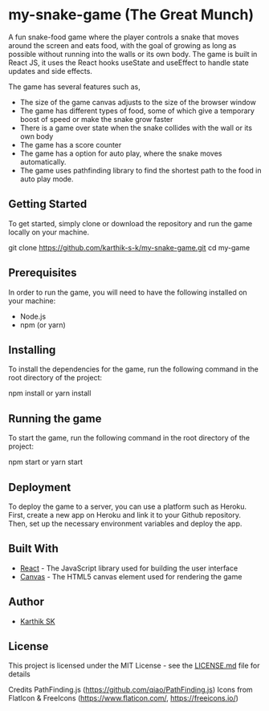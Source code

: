 # my-snake-game (The Great Munch)

A fun snake-food game where the player controls a snake that moves around the screen and eats food, with the goal of growing as long as possible without running into the walls or its own body.
The game is built in React JS, it uses the React hooks useState and useEffect to handle state updates and side effects.

The game has several features such as,

- The size of the game canvas adjusts to the size of the browser window
- The game has different types of food, some of which give a temporary boost of speed or make the snake grow faster
- There is a game over state when the snake collides with the wall or its own body
- The game has a score counter
- The game has a option for auto play, where the snake moves automatically.
- The game uses pathfinding library to find the shortest path to the food in auto play mode.

## Getting Started

To get started, simply clone or download the repository and run the game locally on your machine.

git clone https://github.com/karthik-s-k/my-snake-game.git
cd my-game

## Prerequisites

In order to run the game, you will need to have the following installed on your machine:

- Node.js
- npm (or yarn)

## Installing

To install the dependencies for the game, run the following command in the root directory of the project:

npm install
or
yarn install

## Running the game

To start the game, run the following command in the root directory of the project:

npm start
or
yarn start

## Deployment

To deploy the game to a server, you can use a platform such as Heroku. First, create a new app on Heroku and link it to your Github repository. Then, set up the necessary environment variables and deploy the app.

## Built With

- [React](https://reactjs.org/) - The JavaScript library used for building the user interface
- [Canvas](https://developer.mozilla.org/en-US/docs/Web/API/Canvas_API) - The HTML5 canvas element used for rendering the game

## Author

- [Karthik SK](https://github.com/karthik-s-k)

## License

This project is licensed under the MIT License - see the [LICENSE.md](LICENSE.md) file for details

Credits
PathFinding.js (https://github.com/qiao/PathFinding.js)
Icons from FlatIcon & FreeIcons (https://www.flaticon.com/, https://freeicons.io/)
